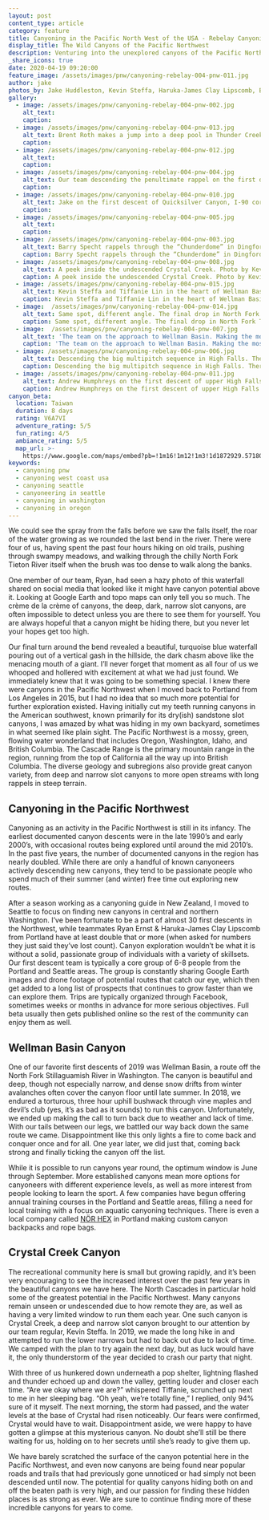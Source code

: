```yaml
---
layout: post
content_type: article
category: feature
title: Canyoning in the Pacific North West of the USA - Rebelay Canyoning
display_title: The Wild Canyons of the Pacific Northwest
description: Venturing into the unexplored canyons of the Pacific North West wilderness in the United States. 
_share_icons: true
date: 2020-04-19 09:20:00
feature_image: /assets/images/pnw/canyoning-rebelay-004-pnw-011.jpg
author: jake
photos_by: Jake Huddleston, Kevin Steffa, Haruka-James Clay Lipscomb, Brian Forrest
gallery:
  - image: /assets/images/pnw/canyoning-rebelay-004-pnw-002.jpg
    alt_text:
    caption:
  - image: /assets/images/pnw/canyoning-rebelay-004-pnw-013.jpg
    alt_text: Brent Roth makes a jump into a deep pool in Thunder Creek (aka “Thundercat”), North Cascades, Washington, first descent 2018. This is an all time favorite with many jumps, slides, and swims but very few descents. The entrance fee however, is swarms of giant mutant mosquitoes threatening to eat you alive before you make it there. Photo by Jake Huddleston.
    caption: 
  - image: /assets/images/pnw/canyoning-rebelay-004-pnw-012.jpg
    alt_text: 
    caption: 
  - image: /assets/images/pnw/canyoning-rebelay-004-pnw-004.jpg
    alt_text: Our team descending the penultimate rappel on the first descent of Lake Creek in North Cascades, Washington, 2018. Photo by Haruka-James Clay Lipscomb.
    caption:
  - image: /assets/images/pnw/canyoning-rebelay-004-pnw-010.jpg
    alt_text: Jake on the first descent of Quicksilver Canyon, I-90 corridor, Washington, 2019. One of those canyons hidden just off the beaten path, we almost expected to find anchors already in this canyon. If anyone had been here before, they left no trace. Photo by Kevin Steffa.
    caption:
  - image: /assets/images/pnw/canyoning-rebelay-004-pnw-005.jpg
    alt_text:
    caption:
  - image: /assets/images/pnw/canyoning-rebelay-004-pnw-003.jpg
    alt_text: Barry Specht rappels through the “Chunderdome” in Dingford Creek, Middle Fork Snoqualmie River, Washington. A natural waterpark first descended in 2018, this canyon has proven quite popular since then. Photo by Haruka-James Clay Lipscomb.
    caption: Barry Specht rappels through the “Chunderdome” in Dingford Creek, Middle Fork Snoqualmie River, Washington. A natural waterpark first descended in 2018, this canyon has proven quite popular since then. Photo by Haruka-James Clay Lipscomb.
  - image: /assets/images/pnw/canyoning-rebelay-004-pnw-008.jpg
    alt_text: A peek inside the undescended Crystal Creek. Photo by Kevin Steffa.
    caption: A peek inside the undescended Crystal Creek. Photo by Kevin Steffa.
  - image: /assets/images/pnw/canyoning-rebelay-004-pnw-015.jpg
    alt_text: Kevin Steffa and Tiffanie Lin in the heart of Wellman Basin. Photo by Jake Huddleston.
    caption: Kevin Steffa and Tiffanie Lin in the heart of Wellman Basin. Photo by Jake Huddleston.
  - image:  /assets/images/pnw/canyoning-rebelay-004-pnw-014.jpg
    alt_text: Same spot, different angle. The final drop in North Fork Tieton River. Left photo by Jake Huddleston. Right photo by Kevin Steffa.
    caption: Same spot, different angle. The final drop in North Fork Tieton River. Left photo by Jake Huddleston. Right photo by Kevin Steffa.
  - image:  /assets/images/pnw/canyoning-rebelay-004-pnw-007.jpg
    alt_text: 'The team on the approach to Wellman Basin. Making the most of the initial long, mostly flat hike before the bushwhack from hell begins. From left to right: Jake Huddleston, Ryan Ernst, Tiffanie Lin, Haruka-James Clay Lipscomb, and Barry Specht. Photo by Kevin Steffa.'
    caption: 'The team on the approach to Wellman Basin. Making the most of the initial long, mostly flat hike before the bushwhack from hell begins. From left to right: Jake Huddleston, Ryan Ernst, Tiffanie Lin, Haruka-James Clay Lipscomb, and Barry Specht. Photo by Kevin Steffa.'
  - image: /assets/images/pnw/canyoning-rebelay-004-pnw-006.jpg
    alt_text: Descending the big multipitch sequence in High Falls. There’s a rebelay somewhere in all that craziness. Photo by Alex Ratson.
    caption: Descending the big multipitch sequence in High Falls. There’s a rebelay somewhere in all that craziness. Photo by Alex Ratson.
  - image: /assets/images/pnw/canyoning-rebelay-004-pnw-011.jpg
    alt_text: Andrew Humphreys on the first descent of upper High Falls Creek near Squamish, British Columbia. This canyon features 21 rappels, including a big multi-pitch into the heart of the canyon. This route has been on the radar for years but no team had made any documented descents until 2019. Probably one of the grandest canyons in all of the Pacific Northwest. Photo by Kevin Steffa.
    caption: Andrew Humphreys on the first descent of upper High Falls Creek near Squamish, British Columbia. This canyon features 21 rappels, including a big multi-pitch into the heart of the canyon. This route has been on the radar for years but no team had made any documented descents until 2019. Probably one of the grandest canyons in all of the Pacific Northwest. Photo by Kevin Steffa.  
canyon_beta:
  location: Taiwan
  duration: 8 days
  rating: V6A7VI
  adventure_rating: 5/5
  fun_rating: 4/5
  ambiance_rating: 5/5
  map_url: >-
    https://www.google.com/maps/embed?pb=!1m16!1m12!1m3!1d1872929.571801383!2d120.02141077057854!3d23.53014394931876!2m3!1f0!2f0!3f0!3m2!1i1024!2i768!4f13.1!2m1!1staiwan!5e0!3m2!1sen!2sid!4v1576733060213!5m2!1sen!2sid
keywords:
  - canyoning pnw
  - canyoning west coast usa
  - canyoning seattle
  - canyoneering in seattle
  - canyoning in washington
  - canyoning in oregon
---
```

We could see the spray from the falls before we saw the falls itself, the roar of the water growing as we rounded the last bend in the river. There were four of us, having spent the past four hours hiking on old trails, pushing through swampy meadows, and walking through the chilly North Fork Tieton River itself when the brush was too dense to walk along the banks.

One member of our team, Ryan, had seen a hazy photo of this waterfall shared on social media that looked like it might have canyon potential above it. Looking at Google Earth and topo maps can only tell you so much. The crème de la crème of canyons, the deep, dark, narrow slot canyons, are often impossible to detect unless you are there to see them for yourself. You are always hopeful that a canyon might be hiding there, but you never let your hopes get too high.

Our final turn around the bend revealed a beautiful, turquoise blue waterfall pouring out of a vertical gash in the hillside, the dark chasm above like the menacing mouth of a giant. I’ll never forget that moment as all four of us we whooped and hollered with excitement at what we had just found. We immediately knew that it was going to be something special. I knew there were canyons in the Pacific Northwest when I moved back to Portland from Los Angeles in 2015, but I had no idea that so much more potential for further exploration existed. Having initially cut my teeth running canyons in the American southwest, known primarily for its dry(ish) sandstone slot canyons, I was amazed by what was hiding in my own backyard, sometimes in what seemed like plain sight. The Pacific Northwest is a mossy, green, flowing water wonderland that includes Oregon, Washington, Idaho, and British Columbia. The Cascade Range is the primary mountain range in the region, running from the top of California all the way up into British Columbia. The diverse geology and subregions also provide great canyon variety, from deep and narrow slot canyons to more open streams with long rappels in steep terrain.

## Canyoning in the Pacific Northwest

Canyoning as an activity in the Pacific Northwest is still in its infancy. The earliest documented canyon descents were in the late 1990’s and early 2000’s, with occasional routes being explored until around the mid 2010’s. In the past five years, the number of documented canyons in the region has nearly doubled. While there are only a handful of known canyoneers actively descending new canyons, they tend to be passionate people who spend much of their summer (and winter) free time out exploring new routes.

After a season working as a canyoning guide in New Zealand, I moved to Seattle to focus on finding new canyons in central and northern Washington. I’ve been fortunate to be a part of almost 30 first descents in the Northwest, while teammates Ryan Ernst & Haruka-James Clay Lipscomb from Portland have at least double that or more (when asked for numbers they just said they’ve lost count). Canyon exploration wouldn’t be what it is without a solid, passionate group of individuals with a variety of skillsets. Our first descent team is typically a core group of 6-8 people from the Portland and Seattle areas. The group is constantly sharing Google Earth images and drone footage of potential routes that catch our eye, which then get added to a long list of prospects that continues to grow faster than we can explore them. Trips are typically organized through Facebook, sometimes weeks or months in advance for more serious objectives. Full beta usually then gets published online so the rest of the community can enjoy them as well.

## Wellman Basin Canyon

One of our favorite first descents of 2019 was Wellman Basin, a route off the North Fork Stillaguamish River in Washington. The canyon is beautiful and deep, though not especially narrow, and dense snow drifts from winter avalanches often cover the canyon floor until late summer. In 2018, we endured a torturous, three hour uphill bushwack through vine maples and devil’s club (yes, it’s as bad as it sounds) to run this canyon. Unfortunately, we ended up making the call to turn back due to weather and lack of time. With our tails between our legs, we battled our way back down the same route we came. Disappointment like this only lights a fire to come back and conquer once and for all. One year later, we did just that, coming back strong and finally ticking the canyon off the list.

While it is possible to run canyons year round, the optimum window is June through September. More established canyons mean more options for canyoneers with different experience levels, as well as more interest from people looking to learn the sport. A few companies have begun offering annual training courses in the Portland and Seattle areas, filling a need for local training with a focus on aquatic canyoning techniques. There is even a local company called <a href="https://instagram.com/norhex" target="_blank">NÖR HEX</a> in Portland making custom canyon backpacks and rope bags.

## Crystal Creek Canyon

The recreational community here is small but growing rapidly, and it’s been very encouraging to see the increased interest over the past few years in the beautiful canyons we have here. The North Cascades in particular hold some of the greatest potential in the Pacific Northwest. Many canyons remain unseen or undescended due to how remote they are, as well as having a very limited window to run them each year. One such canyon is Crystal Creek, a deep and narrow slot canyon brought to our attention by our team regular, Kevin Steffa. In 2019, we made the long hike in and attempted to run the lower narrows but had to back out due to lack of time. We camped with the plan to try again the next day, but as luck would have it, the only thunderstorm of the year decided to crash our party that night.

With three of us hunkered down underneath a pop shelter, lightning flashed and thunder echoed up and down the valley, getting louder and closer each time. “Are we okay where we are?” whispered Tiffanie, scrunched up next to me in her sleeping bag. “Oh yeah, we’re totally fine,” I replied, only 94% sure of it myself. The next morning, the storm had passed, and the water levels at the base of Crystal had risen noticeably. Our fears were confirmed, Crystal would have to wait. Disappointment aside, we were happy to have gotten a glimpse at this mysterious canyon. No doubt she’ll still be there waiting for us, holding on to her secrets until she’s ready to give them up.

We have barely scratched the surface of the canyon potential here in the Pacific Northwest, and even now canyons are being found near popular roads and trails that had previously gone unnoticed or had simply not been descended until now. The potential for quality canyons hiding both on and off the beaten path is very high, and our passion for finding these hidden places is as strong as ever. We are sure to continue finding more of these incredible canyons for years to come.
